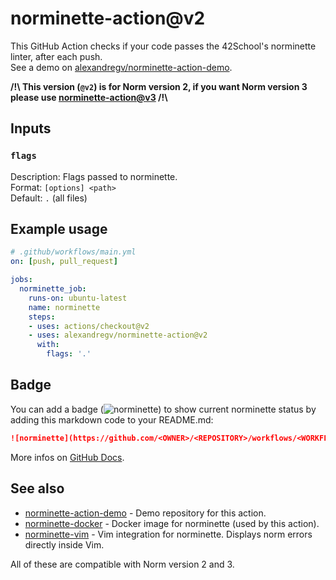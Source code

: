 # norminette-action@v2

This GitHub Action checks if your code passes the 42School's norminette linter, after each push.  
See a demo on [alexandregv/norminette-action-demo](https://github.com/alexandregv/norminette-action-demo).

**/!\\ This version (`@v2`) is for Norm version 2, if you want Norm version 3 please use [norminette-action@v3](https://github.com/alexandregv/norminette-action/tree/v3) /!\\**

## Inputs

### `flags`

Description: Flags passed to norminette.  
Format: `[options] <path>`  
Default: `.` (all files)  

## Example usage

```yml
# .github/workflows/main.yml
on: [push, pull_request]

jobs:
  norminette_job:
    runs-on: ubuntu-latest
    name: norminette
    steps:
    - uses: actions/checkout@v2
    - uses: alexandregv/norminette-action@v2
      with:
        flags: '.'
```

## Badge

You can add a badge (![norminette](https://github.com/alexandregv/norminette-action-demo/workflows/norminette/badge.svg)) to show current norminette status by adding this markdown code to your README.md:
```md
![norminette](https://github.com/<OWNER>/<REPOSITORY>/workflows/<WORKFLOW_NAME_OR_FILE>/badge.svg)
```
More infos on [GitHub Docs](https://docs.github.com/en/free-pro-team@latest/actions/managing-workflow-runs/adding-a-workflow-status-badge).

## See also

* [norminette-action-demo](https://github.com/alexandregv/norminette-action-demo) - Demo repository for this action.
* [norminette-docker](https://github.com/alexandregv/norminette-docker) - Docker image for norminette (used by this action).
* [norminette-vim](https://github.com/alexandregv/norminette-vim) - Vim integration for norminette. Displays norm errors directly inside Vim.

All of these are compatible with Norm version 2 and 3.
